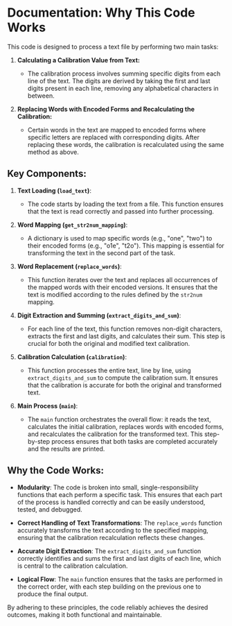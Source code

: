 # Documentation: Why This Code Works

This code is designed to process a text file by performing two main tasks:

1. **Calculating a Calibration Value from Text:**
   - The calibration process involves summing specific digits from each line of the text. The digits are derived by taking the first and last digits present in each line, removing any alphabetical characters in between.

2. **Replacing Words with Encoded Forms and Recalculating the Calibration:**
   - Certain words in the text are mapped to encoded forms where specific letters are replaced with corresponding digits. After replacing these words, the calibration is recalculated using the same method as above.

## Key Components:

1. **Text Loading (`load_text`)**:
   - The code starts by loading the text from a file. This function ensures that the text is read correctly and passed into further processing.

2. **Word Mapping (`get_str2num_mapping`)**:
   - A dictionary is used to map specific words (e.g., "one", "two") to their encoded forms (e.g., "o1e", "t2o"). This mapping is essential for transforming the text in the second part of the task.

3. **Word Replacement (`replace_words`)**:
   - This function iterates over the text and replaces all occurrences of the mapped words with their encoded versions. It ensures that the text is modified according to the rules defined by the `str2num` mapping.

4. **Digit Extraction and Summing (`extract_digits_and_sum`)**:
   - For each line of the text, this function removes non-digit characters, extracts the first and last digits, and calculates their sum. This step is crucial for both the original and modified text calibration.

5. **Calibration Calculation (`calibration`)**:
   - This function processes the entire text, line by line, using `extract_digits_and_sum` to compute the calibration sum. It ensures that the calibration is accurate for both the original and transformed text.

6. **Main Process (`main`)**:
   - The `main` function orchestrates the overall flow: it reads the text, calculates the initial calibration, replaces words with encoded forms, and recalculates the calibration for the transformed text. This step-by-step process ensures that both tasks are completed accurately and the results are printed.

## Why the Code Works:

- **Modularity**: The code is broken into small, single-responsibility functions that each perform a specific task. This ensures that each part of the process is handled correctly and can be easily understood, tested, and debugged.

- **Correct Handling of Text Transformations**: The `replace_words` function accurately transforms the text according to the specified mapping, ensuring that the calibration recalculation reflects these changes.

- **Accurate Digit Extraction**: The `extract_digits_and_sum` function correctly identifies and sums the first and last digits of each line, which is central to the calibration calculation.

- **Logical Flow**: The `main` function ensures that the tasks are performed in the correct order, with each step building on the previous one to produce the final output.

By adhering to these principles, the code reliably achieves the desired outcomes, making it both functional and maintainable.
